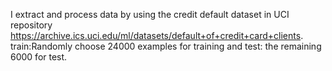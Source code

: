 I extract and process data by using the credit default dataset in UCI repository https://archive.ics.uci.edu/ml/datasets/default+of+credit+card+clients. 
train:Randomly choose 24000 examples for training and test: the remaining 6000 for test.
